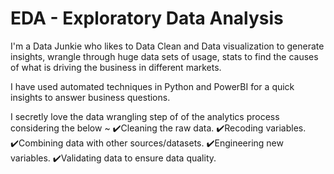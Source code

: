 # EDA - Exploratory Data Analysis


 I'm a Data Junkie who likes to Data Clean and Data visualization to generate insights, wrangle through huge data sets of usage, 
 stats to find the causes of what is driving the business in different markets. 
 
 I have used automated techniques in Python and PowerBI for a quick insights to answer business questions.
 
 
 I secretly love the data wrangling step of of the analytics process considering the below ~
✔️Cleaning the raw data.
✔️Recoding variables.
✔️Combining data with other sources/datasets.
✔️Engineering new variables.
✔️Validating data to ensure data quality.

